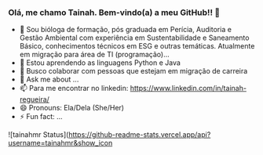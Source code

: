 ### Olá, me chamo Tainah. Bem-vindo(a) a meu GitHub!! 👋

- 🔭 Sou bióloga de formação, pós graduada em Perícia, Auditoria e Gestão Ambiental com experiência em Sustentabilidade e Saneamento Básico, conhecimentos técnicos em ESG e outras temáticas. Atualmente em migração para área de TI (programação)...
- 🌱 Estou aprendendo as linguagens Python e Java
- 👯 Busco colaborar com pessoas que estejam em migração de carreira
- 💬 Ask me about ...
- 📫 Para me encontrar no linkedin: https://www.linkedin.com/in/tainah-regueira/
- 😄 Pronouns: Ela/Dela (She/Her)
- ⚡ Fun fact: ...

![tainahmr Status](https://github-readme-stats.vercel.app/api?username=tainahmr&show_icon

